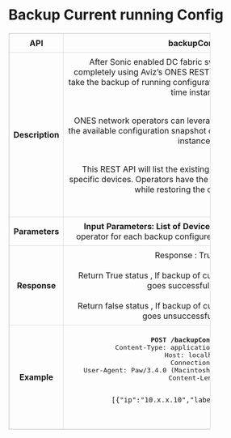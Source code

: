 # Backup Current running Config

<!-- markdownlint-disable MD033 -->
<style>
 table {
    border-collapse: collapse;
    table-layout: fixed;
    width: 400px;
    border: .1rem  solid #0000001f;
  }
  th, tr {
    border: .1rem solid #0000001f;
  }


  td {
    border: .1rem solid #0000001f;
    padding: 8px;
    text-align: center;
    vertical-align: middle;
    word-wrap: break-word;
  }
</style>

<table>
  <tr>
    <th>API</th>
    <td><b>backupConfig</b></td>
  </tr>
  <tr>
    <th>Description</th>
    <td>
After Sonic enabled DC fabric switches are orchestrated completely using Aviz’s ONES REST API  , Network operators can  take the backup of running configuration on SONiC switches at any time instance <br /><br />

ONES network operators  can leverage REST API calls to validate the available configuration snapshot  of  specific devices at any time instance . <br /><br />

This  REST API will list the existing backups  already taken for specific devices. Operators have the option to Timestamp the  label while restoring the configuration<br /><br />
    </td>
  </tr>
  <tr>
    <th>Parameters</th>
    <td><b>Input Parameters: List of Device IP , User label</b> defined by operator for each backup configure saved by ONES application
    </td>
  </tr>
  <tr>
    <th>Response</th>
    <td>
    Response : True/false <br /><br />
    Return True status , If  backup of current running configuration goes successful by ONES <br /><br />
    Return false  status , If   backup of current running configuration goes unsuccessful by ONES <br />
    </td>
  </tr>
  <tr>
    <th>Example</th>
    <td><pre>
    <b>POST /backupConfig HTTP/1.1</b>
    Content-Type: application/json; charset=utf-8
    Host: localhost:8080
    Connection: close
    User-Agent: Paw/3.4.0 (Macintosh; OS X/12.3.0) GCDHTTPRequest
    Content-Length: 61

    [{"ip":"10.x.x.10","label":"test label"}]


</pre>
    </td>
  </tr>
</table>
